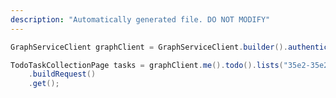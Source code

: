 ```yaml
---
description: "Automatically generated file. DO NOT MODIFY"
---
```

<!-- markdownlint-disable MD041 -->

```java
GraphServiceClient graphClient = GraphServiceClient.builder().authenticationProvider( authProvider ).buildClient();

TodoTaskCollectionPage tasks = graphClient.me().todo().lists("35e2-35e2-721a-e235-1a72e2351a7").tasks()
    .buildRequest()
    .get();
```
